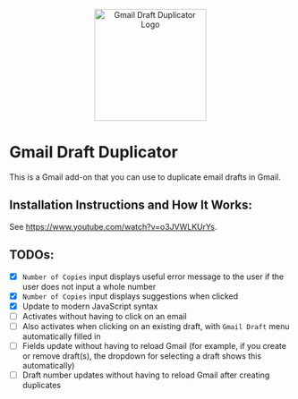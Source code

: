 <p align="center">
  <img src="https://raw.githubusercontent.com/jnbli/Gmail-Draft-Duplicator/master/Logo.png" alt="Gmail Draft Duplicator Logo" width="200" height="200">
</p>

# Gmail Draft Duplicator
This is a Gmail add-on that you can use to duplicate email drafts in Gmail.

## Installation Instructions and How It Works:
See https://www.youtube.com/watch?v=o3JVWLKUrYs.

## TODOs:
- [X] `Number of Copies` input displays useful error message to the user if the user does not input a whole number
- [X] `Number of Copies` input displays suggestions when clicked 
- [X] Update to modern JavaScript syntax
- [ ] Activates without having to click on an email
- [ ] Also activates when clicking on an existing draft, with `Gmail Draft` menu automatically filled in
- [ ] Fields update without having to reload Gmail (for example, if you create or remove draft(s), the dropdown for selecting a draft shows this automatically)
- [ ] Draft number updates without having to reload Gmail after creating duplicates

